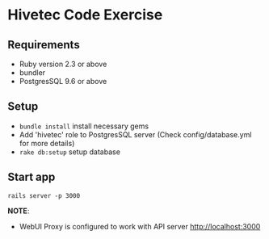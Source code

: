 # Hivetec Code Exercise

## Requirements
- Ruby version 2.3 or above
- bundler
- PostgresSQL 9.6 or above

## Setup
- `bundle install` install necessary gems
- Add 'hivetec' role to PostgresSQL server (Check config/database.yml for more details)
- `rake db:setup` setup database

## Start app
`rails server -p 3000`

**NOTE**:
- WebUI Proxy is configured to work with API server [http://localhost:3000](http://localhost:3000)
